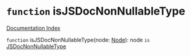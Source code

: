 # `function` isJSDocNonNullableType

[Documentation Index](../README.md)

`function` isJSDocNonNullableType(node: [Node](../private.interface.Node/README.md)): node `is` [JSDocNonNullableType](../private.interface.JSDocNonNullableType/README.md)